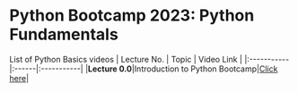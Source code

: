# Python Bootcamp 2023: Python Fundamentals
List of Python Basics videos
| Lecture No. | Topic | Video Link |
|:-----------|:------|:-----------|
|**Lecture 0.0**|Introduction to Python Bootcamp|[Click here](https://youtu.be/NZLrtdKVMT4)|
